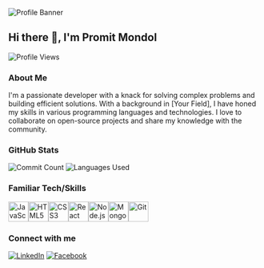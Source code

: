 ![Profile Banner](https://postimg.cc/Sj45D1gP/banner-image.png)

## Hi there 👋, I'm Promit Mondol

![Profile Views](https://komarev.com/ghpvc/?username=promit21&style=flat-square)

### About Me
I'm a passionate developer with a knack for solving complex problems and building efficient solutions. With a background in [Your Field], I have honed my skills in various programming languages and technologies. I love to collaborate on open-source projects and share my knowledge with the community.

### GitHub Stats
![Commit Count](https://github-readme-streak-stats.herokuapp.com/?user=promit21&theme=dark)
![Languages Used](https://github-readme-stats.vercel.app/api/top-langs/?username=promit21&layout=compact&theme=dark)

### Familiar Tech/Skills
<div style="display: flex; flex-wrap: wrap;">
  <img src="https://cdn.jsdelivr.net/gh/devicons/devicon/icons/javascript/javascript-original.svg" alt="JavaScript" width="40" height="40"/>
  <img src="https://cdn.jsdelivr.net/gh/devicons/devicon/icons/html5/html5-original.svg" alt="HTML5" width="40" height="40"/>
  <img src="https://cdn.jsdelivr.net/gh/devicons/devicon/icons/css3/css3-original.svg" alt="CSS3" width="40" height="40"/>
  <img src="https://cdn.jsdelivr.net/gh/devicons/devicon/icons/react/react-original.svg" alt="React" width="40" height="40"/>
  <img src="https://cdn.jsdelivr.net/gh/devicons/devicon/icons/nodejs/nodejs-original.svg" alt="Node.js" width="40" height="40"/>
  <img src="https://cdn.jsdelivr.net/gh/devicons/devicon/icons/mongodb/mongodb-original.svg" alt="MongoDB" width="40" height="40"/>
  <img src="https://cdn.jsdelivr.net/gh/devicons/devicon/icons/git/git-original.svg" alt="Git" width="40" height="40"/>
</div>

### Connect with me
[![LinkedIn](https://img.shields.io/badge/LinkedIn-blue?style=for-the-badge&logo=linkedin)](https://www.linkedin.com/in/promit-mondol21)
[![Facebook](https://img.shields.io/badge/Facebook-blue?style=for-the-badge&logo=facebook)](https://www.facebook.com/promit.mondal.79)

